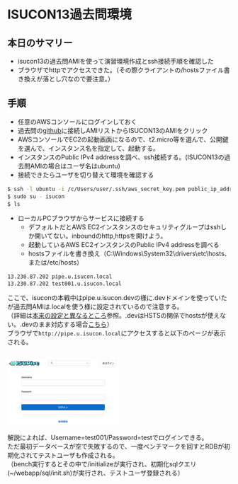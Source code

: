 # ISUCON13過去問環境
## 本日のサマリー
- isucon13の過去問AMIを使って演習環境作成とssh接続手順を確認した
- ブラウザでhttpでアクセスできた。（その際クライアントの/hostsファイル書き換えが落とし穴なので要注意。）

## 手順
- 任意のAWSコンソールにログインしておく
- 過去問の[github](https://github.com/matsuu/aws-isucon/blob/main/README.md)に接続しAMIリストからISUCON13のAMIをクリック
- AWSコンソールでEC2の起動画面になるので、t2.micro等を選んで、公開鍵を選んで、インスタンス名を指定して、起動する。
- インスタンスのPublic IPv4 addressを調べ、ssh接続する。(ISUCON13の過去問AMIの場合はユーザ名はubuntu)
- 接続できたらユーザを切り替えて環境を確認する

```bash
$ ssh -l ubuntu -i /c/Users/user/.ssh/aws_secret_key.pem public_ip_address
$ sudo su - isucon
$ ls
```

- ローカルPCブラウザからサービスに接続する
  - デフォルトだとAWS EC2インスタンスのセキュリティグループはsshしか開いてない。inboundのhttp,httpsを開けよう。  
  - 起動しているAWS EC2インスタンスのPublic IPv4 addressを調べる
  - hostsファイルを書き換え（C:\Windows\System32\drivers\etc\hosts、または/etc/hosts）

```Hosts File:hosts
13.230.87.202 pipe.u.isucon.local
13.230.87.202 test001.u.isucon.local
```
ここで、isuconの本戦中はpipe.u.isucon.devの様に.devドメインを使っていたが過去問AMIは.localを使う様に設定されているので注意する。  
（詳細は[本来の設定と異なるところ](https://github.com/matsuu/aws-isucon/tree/main/isucon13)参照。.devはHSTSの関係でhostsが使えない。.devのまま対応する場合[こちら](https://github.com/ChallengeClub/isucon_tips/blob/main/2023/20230916_nginx_cert_selfsign.md)）  
ブラウザで`http://pipe.u.isucon.local`にアクセスすると以下のページが表示される。  

<br/>
<img src="./images/2024-10-03-isupipe.png" width="50%">

解説によれば、Username=test001/Password=testでログインできる。  
ただ最初データベースが空で失敗するので、一度ベンチマークを回すとRDBが初期化されてテストユーザも作成される。  
（bench実行するとその中で/initializeが実行され、初期化sqlクエリ(~/webapp/sql/init.sh)が実行され、テストユーザ登録される）

